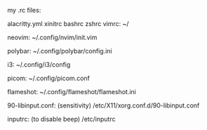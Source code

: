 my .rc files:

alacritty.yml
xinitrc
bashrc
zshrc
vimrc:
	~/

neovim:
	~/.config/nvim/init.vim

polybar:
	~/.config/polybar/config.ini

i3:
	~/.config/i3/config

picom:
	~/.config/picom.conf

flameshot:
	~/.config/flameshot/flameshot.ini

90-libinput.conf: (sensitivity)
	/etc/X11/xorg.conf.d/90-libinput.conf

inputrc: (to disable beep)
	/etc/inputrc
